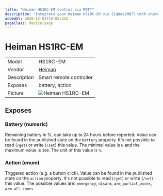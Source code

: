 ```yaml
---
title: "Heiman HS1RC-EM control via MQTT"
description: "Integrate your Heiman HS1RC-EM via Zigbee2MQTT with whatever smart home infrastructure you are using without the vendor's bridge or gateway."
addedAt: 2020-12-01T19:02:25Z
pageClass: device-page
---
```


<!-- !!!! -->
<!-- ATTENTION: This file is auto-generated through docgen! -->
<!-- You can only edit the "Notes"-Section between the two comment lines "Notes BEGIN" and "Notes END". -->
<!-- Do not use h1 or h2 heading within "## Notes"-Section. -->
<!-- !!!! -->

# Heiman HS1RC-EM

|     |     |
|-----|-----|
| Model | HS1RC-EM  |
| Vendor  | [Heiman](/supported-devices/#v=Heiman)  |
| Description | Smart remote controller |
| Exposes | battery, action |
| Picture | ![Heiman HS1RC-EM](https://www.zigbee2mqtt.io/images/devices/HS1RC-EM.png) |


<!-- Notes BEGIN: You can edit here. Add "## Notes" headline if not already present. -->


<!-- Notes END: Do not edit below this line -->




## Exposes

### Battery (numeric)
Remaining battery in %, can take up to 24 hours before reported.
Value can be found in the published state on the `battery` property.
It's not possible to read (`/get`) or write (`/set`) this value.
The minimal value is `0` and the maximum value is `100`.
The unit of this value is `%`.

### Action (enum)
Triggered action (e.g. a button click).
Value can be found in the published state on the `action` property.
It's not possible to read (`/get`) or write (`/set`) this value.
The possible values are: `emergency`, `disarm`, `arm_partial_zones`, `arm_all_zones`.

